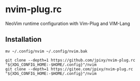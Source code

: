 # nvim-plug.rc

NeoVim runtime configuration with Vim-Plug and VIM-Lang

## Installation

```
mv ~/.config/nvim ~/.config/nvim.bak

git clone --depth=1 https://github.com/jpixy/nvim-plug.rc "${XDG_CONFIG_HOME:-$HOME/.config}"/nvim
git clone --depth=1 https://gitee.com/jpixy/nvim-plug.rc "${XDG_CONFIG_HOME:-$HOME/.config}"/nvim
```
